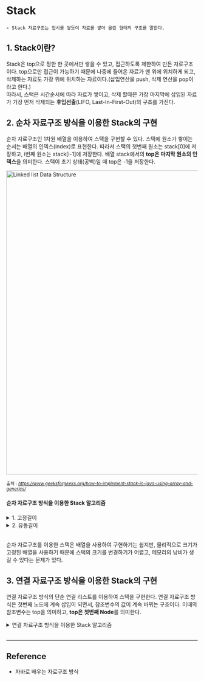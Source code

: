 # Stack  
    ✍️ Stack 자료구조는 접시를 쌓듯이 자료를 쌓아 올린 형태의 구조를 말한다.

## 1. Stack이란?
Stack은 top으로 정한 한 곳에서만 쌓을 수 있고, 접근하도록 제한하여 만든 자료구조이다. 
top으로만 접근이 가능하기 때문에 나중에 들어온 자료가 맨 위에 위치하게 되고, 삭제하는 자료도 가장 위에 위치하는 자료이다.(삽입연산을 push, 삭제 연산을 pop이라고 한다.)  
따라서, 스택은 시간순서에 따라 자료가 쌓이고, 삭제 할때믄 가장 마지막에 삽입된 자료가 가장 먼저 삭제되는 **후입선출**(LIFO, Last-In-First-Out)의 구조를 가진다. 

## 2. 순차 자료구조 방식을 이용한 Stack의 구현

순차 자료구조인 1차원 배열을 이용하여 스택을 구현할 수 있다. 스택에 원소가 쌓이는 순서는 배열의 인덱스(index)로 표현한다. 따라서 스택의 첫번째 원소는 stack[0]에 저장하고, i번째 원소는 stack[i-1]에 저장한다. 배열 stack에서의 **top은 마지막 원소의 인덱스**을 의미한다. 스택이 초기 상태(공백)일 때 top은 -1을 저장한다. 

<img width="800" src="../../Image/stack_sequential.jpg" title="Linked list Data Structure">   

<small>출처 : <cite>https://www.geeksforgeeks.org/how-to-implement-stack-in-java-using-array-and-generics/</cite> </small>

#### 순차 자료구조 방식을 이용한 Stack 알고리즘

<details>
<summary>1. 고정길이</summary>

```java
class StackFixArray{
    int len;
    int part;
    int[] top;
    int[] stackAry;

    StackFixArray(int len, int part){
        this.len = len;
        this.part = part;
        this.top = new int[part];
        this.stackAry = new int[len*part];

        Arrays.fill(top,-1);
    }

    boolean isEmpty(int partIndex){return this.top[partIndex] == -1;}

    boolean isFull(int partIndex){return this.top[partIndex] == len-1;}

    int getIndex(int partIndex){
        if (partIndex >= part) throw new IndexOutOfBoundsException();
        return partIndex * len + this.top[partIndex];
    }

    void push(int partIndex, int data) throws FullStackException{
        if (isFull(partIndex)) throw new FullStackException();
        this.stackAry[getIndex(partIndex) + 1] = data;
        this.top[partIndex]++;
    }

    int pop(int partIndex){
        if (isEmpty(partIndex)) throw new EmptyStackException();
        int result = this.stackAry[getIndex(partIndex)];
        this.top[partIndex]--;
        return result;
    }

    int peek(int partIndex){
        if (isEmpty(partIndex)) throw new EmptyStackException();
        return this.stackAry[getIndex(partIndex)];
    }

    void retireve(){
        for (int i = 0; i < this.part; i++){
            if (isEmpty(i)) throw new EmptyStackException();
            System.out.print(i+1+" 번째 stack : ");
            int limit = this.top[i] + i*this.len;
            for (int j = 0; j < this.len; j++){
                int index = i * this.len + j;
                if (limit >= index) {
                    System.out.print(stackAry[index]+" ");
                }
            }
            System.out.println();
        }
    }

}
```
</details>

<details>
<summary>2. 유동길이</summary>

```java
class StackFlowArray{

    Stack[] stacks;
    int[] stackAry;

    class Stack{
        int top;
        int len;
        int start;

        Stack(int len, int start){
            this.top = -1;
            this.len = len;
            this.start = start;
        }

        //입력한 index가 해당 stack영역안에 존재하는지 check
        boolean inStack(int index){
            if(index < 0 || index >= stackAry.length) return false;
            //배열을 하나로 원으로 생각하기 때문에 가상의 값을 만듦
            int fakeIndex = index < start ? index + stackAry.length : index;
            int fakeEnd = start + len;
            return start <= fakeIndex && fakeIndex < fakeEnd;
        }

        boolean isFull(){return this.top == this.len - 1;}

        boolean isEmpty(){return this.top == -1;}

        int getLastStackIndex(){return adjustIndex(start + len - 1);}

        int getLastDataIndex(){return adjustIndex(start + top);}

        int getNewDataIndex(){return adjustIndex(getLastDataIndex() + 1);}
    }

    StackFlowArray(int size, int len){
        stacks = new Stack[size];
        for (int i = 0; i < size; i++){
            stacks[i] = new Stack(len, len*i);
        }
        stackAry = new int[size * len];
    }

    // 가상의 index를 나머지값(%)을 통해 실제 Index값을 구함
    // index가 -일 경우,
    // %를 해도 -이므로 여기서 len값을 더해서 한 번더 %을 해준다.
    int adjustIndex(int index){
        int max = stackAry.length;
        return ((index % max) + max) % max;
    }

    int previousIndex(int index){return adjustIndex(index - 1);}

    int nextIndex(int index){return adjustIndex(index + 1);}

    boolean allStackFull(){return totalDataSize() == stackAry.length;}

    int totalDataSize(){
        int result = 0;
        for (Stack stack : stacks){
            result += stack.top + 1;
        }
        return result;
    }

    // 확장
    void expend(int stackIndex){
        int nextIndex = (stackIndex + 1) % stacks.length;
        if (stacks[nextIndex].isFull()) expend(nextIndex);
        shift(nextIndex);
        stacks[stackIndex].len ++;
    }

    // 뒤로 미르기
    void shift(int stackIndex){
        Stack stack = stacks[stackIndex];
        int index = stack.getLastStackIndex();
        while (stack.inStack(index)){ // 한칸씩 미뤄짐
            stackAry[index] = stackAry[previousIndex(index)];
            index = previousIndex(index);
        }
        stackAry[stack.start] = 0; //미뤄지기 전의 start는 초기화 해주어야함.
        stack.start = nextIndex(stack.start);
        stack.len--;
    }

    void push(int stackIndex, int data) throws FullStackException {
        if (allStackFull()) throw new FullStackException();
        Stack stack = stacks[stackIndex];
        if (stack.isFull()){
            expend(stackIndex);
        }
        stackAry[stack.getNewDataIndex()] = data;
        stack.top++;
    }

    int pop(int stackIndex){
        Stack stack = stacks[stackIndex];
        if (stack.isEmpty()) throw new EmptyStackException();
        int top = stack.getLastDataIndex();
        int result = stackAry[top];
        stackAry[top] = 0;
        stack.top--;
        return result;
    }

    int peek(int stackIndex){
        Stack stack = stacks[stackIndex];
        if (stack.isEmpty()) throw new EmptyStackException();
        return stackAry[stack.getLastDataIndex()];
    }

    void retireve(){
        for (Stack stack : stacks){
            if (stack.isEmpty()) continue;
            int index = stack.start;
            while (index != stack.getLastDataIndex()){
                System.out.print(stackAry[index] + " ");
                index = nextIndex(index);
            }
            System.out.println();

        }
    }

}
```
</details>
<br>

순차 자료구조를 이용한 스택은 배열을 사용하여 구현하기는 쉽지만, 물리적으로 크기가 고정된 배열을 사용하기 때문에 스택의 크기를 변경하기가 어렵고, 메모리의 낭비가 생길 수 있다는 문제가 있다. 

## 3. 연결 자료구조 방식을 이용한 Stack의 구현

연결 자료구조 방식의 단순 연결 리스트를 이용하여 스택을 구현한다. 연결 자료구조 방식은 첫번째 노드에 계속 삽입이 되면서, 참조변수의 값이 계속 바뀌는 구조이다. 이때의 참조변수는 top을 의미하고, **top은 첫번째 Node**를 의미한다.

<details>
<summary>연결 자료구조 방식을 이용한 Stack 알고리즘</summary>

```java
class Stack<T>{

    Node<T> top;

    class Node<T>{
        T data;
        Node<T> link;

        Node(){}
        Node(T data){this.data = data;}
    }

    Stack(){
        top = new Node<T>();
    }

    boolean isEmpty(){return this.top.link == null;}

    void push(T data){
        Node<T> node = new Node<>(data);
        node.link = this.top.link;
        this.top.link = node;
    }

    T pop(){
        if (isEmpty()) throw new EmptyStackException();
        T data = this.top.link.data;
        this.top.link = this.top.link.link;
        return data;
    }

    T peek(){
        if (isEmpty()) throw new EmptyStackException();
        return this.top.link.data;
    }
    
}
```
</details>
<br>

---

## Reference

- 자바로 배우는 자료구조 방식